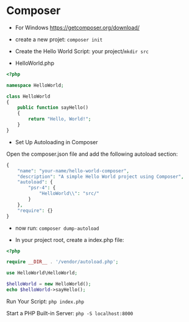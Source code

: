 # Composer

- For Windows https://getcomposer.org/download/

- create a new projet: `composer init`
- Create the Hello World Script: your project/`mkdir src`
- HelloWorld.php

```php
<?php

namespace HelloWorld;

class HelloWorld
{
    public function sayHello()
    {
        return "Hello, World!";
    }
}

```
-  Set Up Autoloading in Composer

Open the composer.json file and add the following autoload section:

```php
{
    "name": "your-name/hello-world-composer",
    "description": "A simple Hello World project using Composer",
    "autoload": {
        "psr-4": {
            "HelloWorld\\": "src/"
        }
    },
    "require": {}
}
```

- now run: `composer dump-autoload`

- In your project root, create a index.php file:
```php
<?php

require __DIR__ . '/vendor/autoload.php';

use HelloWorld\HelloWorld;

$helloWorld = new HelloWorld();
echo $helloWorld->sayHello();
```

Run Your Script: `php index.php`


Start a PHP Built-in Server: `php -S localhost:8000`

